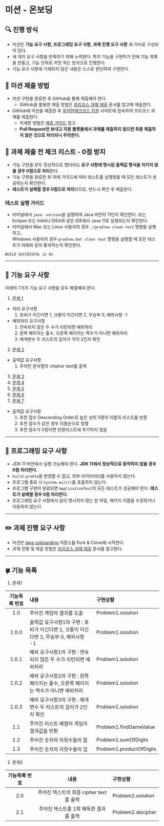 # 미션 - 온보딩

## 🔍 진행 방식

- 미션은 **기능 요구 사항, 프로그래밍 요구 사항, 과제 진행 요구 사항** 세 가지로 구성되어 있다.
- 세 개의 요구 사항을 만족하기 위해 노력한다. 특히 기능을 구현하기 전에 기능 목록을 만들고, 기능 단위로 커밋 하는 방식으로 진행한다.
- 기능 요구 사항에 기재되지 않은 내용은 스스로 판단하여 구현한다.

## 📮 미션 제출 방법

- 미션 구현을 완료한 후 GitHub을 통해 제출해야 한다.
    - GitHub을 활용한 제출 방법은 [프리코스 과제 제출](https://github.com/woowacourse/woowacourse-docs/tree/master/precourse) 문서를 참고해
      제출한다.
- GitHub에 미션을 제출한 후 [우아한테크코스 지원](https://apply.techcourse.co.kr) 사이트에 접속하여 프리코스 과제를 제출한다.
    - 자세한 방법은 [제출 가이드](https://github.com/woowacourse/woowacourse-docs/tree/master/precourse#제출-가이드) 참고
    - **Pull Request만 보내고 지원 플랫폼에서 과제를 제출하지 않으면 최종 제출하지 않은 것으로 처리되니 주의한다.**

## 🚨 과제 제출 전 체크 리스트 - 0점 방지

- 기능 구현을 모두 정상적으로 했더라도 **요구 사항에 명시된 출력값 형식을 지키지 않을 경우 0점으로 처리**한다.
- 기능 구현을 완료한 뒤 아래 가이드에 따라 테스트를 실행했을 때 모든 테스트가 성공하는지 확인한다.
- **테스트가 실패할 경우 0점으로 처리**되므로, 반드시 확인 후 제출한다.

### 테스트 실행 가이드

- 터미널에서 `java -version`을 실행하여 Java 버전이 11인지 확인한다. 또는 Eclipse 또는 IntelliJ IDEA와 같은 IDE에서 Java 11로 실행되는지 확인한다.
- 터미널에서 Mac 또는 Linux 사용자의 경우 `./gradlew clean test` 명령을 실행하고,   
  Windows 사용자의 경우  `gradlew.bat clean test` 명령을 실행할 때 모든 테스트가 아래와 같이 통과하는지 확인한다.

```
BUILD SUCCESSFUL in 0s
```

---

## 🚀 기능 요구 사항
아래의 7가지 기능 요구 사항을 모두 해결해야 한다.

1. [문제 1](./docs/PROBLEM1.md)
  * 처리 요구사항   
    1. 포비가 이긴다면 1, 크롱이 이긴다면 2, 무승부 0, 예외사항 -1 
  * 예외처리 요구사항   
    1. 연속되지 않은 두 수가 리턴되면 예외처리   
    1. 왼쪽 페이지는 홀수, 오른쪽 페이지는 짝수가 아니면 예외처리   
    1. 매개변수 두 리스트의 길이가 각각 2인지 확인   

2. [문제 2](./docs/PROBLEM2.md)
  * 출력값 요구사항
      1. 주어진 문자열의 chipher text를 출력
3. [문제 3](./docs/PROBLEM3.md)
4. [문제 4](./docs/PROBLEM4.md)
5. [문제 5](./docs/PROBLEM5.md)
6. [문제 6](./docs/PROBLEM6.md)
7. [문제 7](./docs/PROBLEM7.md)
  * 출력값 요구사항   
    1. 추천 점수 Descending Order로 높은 상위 5명의 이름의 리스트를 반환   
    1. 추천 점수가 같은 경우 이름순으로 정렬    
    1. 추천 점수가 0점이면 반환리스트에 추가하지 않음   

---

## 🎯 프로그래밍 요구 사항

- JDK 11 버전에서 실행 가능해야 한다. **JDK 11에서 정상적으로 동작하지 않을 경우 0점 처리한다.**
- `build.gradle`을 변경할 수 없고, 외부 라이브러리를 사용하지 않는다.
- 프로그램 종료 시 `System.exit()`를 호출하지 않는다.
- 프로그램 구현이 완료되면 `ApplicationTest`의 모든 테스트가 성공해야 한다. **테스트가 실패할 경우 0점 처리한다.**
- 프로그래밍 요구 사항에서 달리 명시하지 않는 한 파일, 패키지 이름을 수정하거나 이동하지 않는다.

---

## ✏️ 과제 진행 요구 사항

- 미션은 [java-onboarding](https://github.com/woowacourse-precourse/java-onboarding) 저장소를 Fork & Clone해 시작한다.
- 과제 진행 및 제출 방법은 [프리코스 과제 제출](https://github.com/woowacourse/woowacourse-docs/tree/master/precourse) 문서를 참고한다.


--- 
## 🍀 기능 목록

1. 문제1

|기능목록 번호| 내용 | 구현상황 |
| :---:  | :--- | :--- | 
|  1.0 | 주어진 게임의 결과를 도출 | Problem1.solution | 
|  1.0.0 | 출력값 요구사항1의 구현 : 포비가 이긴다면 1, 크롱이 이긴다면 2, 무승부 0, 예외사항 -1  | Problem1.solution | 
|  1.0.1 | 예외 요구사항1의 구현 : 연속되지 않은 두 수가 리턴되면 예외처리    | Problem1.solution | 
|  1.0.2 | 예외 요구사항2의 구현 : 왼쪽 페이지는 홀수, 오른쪽 페이지는 짝수가 아니면 예외처리    | Problem1.solution | 
|  1.0.3 | 예외 요구사항3의 구현 : 매개변수 두 리스트의 길이가 2인지 확인 | Problem1.solution | 
|  1.1 | 주어진 리스트 배열의 게임의 결과값을 반환 | Problem1.findGameValue | 
|  1.2 | 주어진 숫자의 자릿수들의 합 | Problem1.sumOfDigits | 
|  1.3 | 주어진 숫자의 자릿수들의 겁 | Problem1.productOfDigits| 

2. 문제2

|기능목록 번호| 내용 | 구현상황 |
| :---:  | :---: | :--- | 
|  2.0 | 주어진 텍스트의 최종 cipher text를 출력 | Problem2.solution  | 
|  2.1 | 주어진 텍스트를 1회 해독한 결과를 출력 | Problem2.decipher  | 
